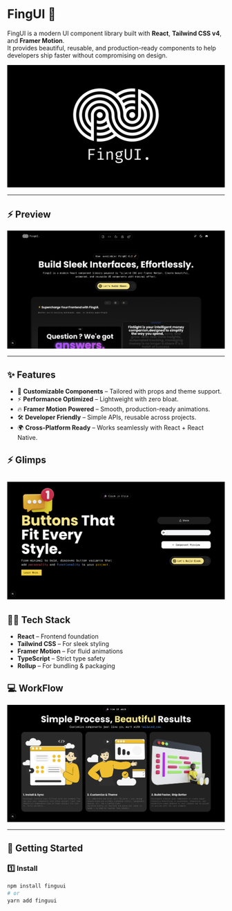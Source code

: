 # FingUI 🚀  
FingUI is a modern UI component library built with **React**, **Tailwind CSS v4**, and **Framer Motion**.  
It provides beautiful, reusable, and production-ready components to help developers ship faster without compromising on design.  

![FingUI Banner](./public/fing.jpg) <!-- Image 1 -->

---
## ⚡️ Preview
![FingUI Homepage](./public/home.png) <!-- Image 2 -->

---
## ✨ Features
- 🎨 **Customizable Components** – Tailored with props and theme support.  
- ⚡ **Performance Optimized** – Lightweight with zero bloat.  
- 🔥 **Framer Motion Powered** – Smooth, production-ready animations.  
- 🛠️ **Developer Friendly** – Simple APIs, reusable across projects.  
- 🌍 **Cross-Platform Ready** – Works seamlessly with React + React Native.  
## ⚡️ Glimps
![FingUI Components](./public/button.png) <!-- Image 2 -->
---

## 🧑‍💻 Tech Stack
- **React** – Frontend foundation  
- **Tailwind CSS** – For sleek styling  
- **Framer Motion** – For fluid animations  
- **TypeScript** – Strict type safety  
- **Rollup** – For bundling & packaging  


## 💻 WorkFlow
![FingUI Tech Stack](./public/features.png) <!-- Image 2 -->

---

## 🚀 Getting Started  

### 1️⃣ Install
```bash
npm install finguui
# or
yarn add finguui
